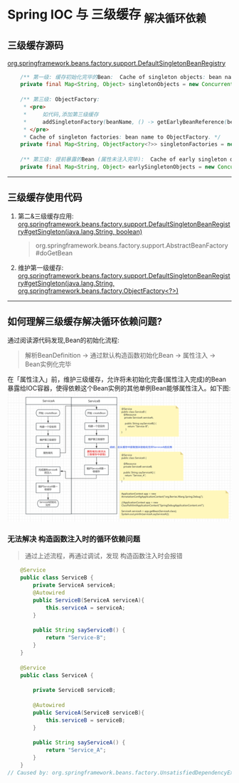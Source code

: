# Spring IOC 与 三级缓存 <sub>解决循环依赖</sub>
## 三级缓存源码
[org.springframework.beans.factory.support.DefaultSingletonBeanRegistry](../../../000.Spring-FrameWork/005.Spring-Framework-6.1.14-GA/spring-beans/src/main/java/org/springframework/beans/factory/support/DefaultSingletonBeanRegistry.java)
```java
	/** 第一级: 缓存初始化完毕的Bean:  Cache of singleton objects: bean name to bean instance. */
	private final Map<String, Object> singletonObjects = new ConcurrentHashMap<>(256);

	/** 第三级: ObjectFactory: 
	 * <pre>
	 *     如代码,添加第三级缓存
	 *     addSingletonFactory(beanName, () -> getEarlyBeanReference(beanName, mbd, bean));
	 * </pre>
	 * Cache of singleton factories: bean name to ObjectFactory. */
	private final Map<String, ObjectFactory<?>> singletonFactories = new HashMap<>(16);

	/** 第三级: 提前暴露的Bean (属性未注入完毕):  Cache of early singleton objects: bean name to bean instance. */
	private final Map<String, Object> earlySingletonObjects = new ConcurrentHashMap<>(16);
```
---

## 三级缓存使用代码
1. 第二&三级缓存应用: [org.springframework.beans.factory.support.DefaultSingletonBeanRegistry#getSingleton(java.lang.String, boolean)](../../../000.Spring-FrameWork/005.Spring-Framework-6.1.14-GA/spring-beans/src/main/java/org/springframework/beans/factory/support/DefaultSingletonBeanRegistry.java)
    > org.springframework.beans.factory.support.AbstractBeanFactory#doGetBean

2. 维护第一级缓存: [org.springframework.beans.factory.support.DefaultSingletonBeanRegistry#getSingleton(java.lang.String, org.springframework.beans.factory.ObjectFactory<?>)](../../../000.Spring-FrameWork/005.Spring-Framework-6.1.14-GA/spring-beans/src/main/java/org/springframework/beans/factory/support/DefaultSingletonBeanRegistry.java)
---

## 如何理解三级缓存解决循环依赖问题?
通过阅读源代码发现,Bean的初始化流程:
> 解析BeanDefinition -> 通过默认构造函数初始化Bean -> 属性注入 -> Bean实例化完毕

在「属性注入」前，维护三级缓存，允许将未初始化完备(属性注入完成)的Bean暴露给IOC容器，使得依赖这个Bean实例的其他单例Bean能够属性注入。如下图:
![三级缓存解决循环依赖](../../003.IMGS/sanji_huancun_jiejue_xunhuanyilai.png)

### 无法解决 构造函数注入时的循环依赖问题
> 通过上述流程，再通过调试，发现 构造函数注入时会报错
```java
    @Service
    public class ServiceB {
    	private ServiceA serviceA;
    	@Autowired
    	public ServiceB(ServiceA serviceA){
    		this.serviceA = serviceA;
    	}
    
    	public String sayServiceB() {
    		return "Service-B";
    	}
    }
    
    @Service
    public class ServiceA {
    
    	private ServiceB serviceB;
    
    	@Autowired
    	public ServiceA(ServiceB serviceB){
    		this.serviceB = serviceB;
    	}
    
    	public String sayServiceA() {
    		return "Service_A";
    	}
    }
// Caused by: org.springframework.beans.factory.UnsatisfiedDependencyException: Error creating bean with name 'serviceB' defined in file [/Users/wang/WorkSpace/OpenSource/Spring-FrameWork/000.Spring-FrameWork/005.Spring-Framework-6.1.14-GA/Spring-Debug/build/classes/java/main/org/Berries/Wang/Spring/Debug/service/ServiceB.class]: Unsatisfied dependency expressed through constructor parameter 0: Error creating bean with name 'serviceA': Requested bean is currently in creation: Is there an unresolvable circular reference?

```